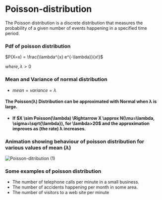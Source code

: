 # Poisson-distribution

The Poisson distribution is a discrete distribution that measures the probability of a given number of events happening in a specified time period.

### Pdf of poisson distribution

$P(X=x) = \frac{\lambda^{x} e^{-\lambda}}{x!}$

$where, \lambda > 0$

### Mean and Variance of normal distribution
- $mean = variance = \lambda$


#### The Poisson(λ) Distribution can be approximated with Normal when λ is large.
- #### If $X \sim Poisson(\lambda) \Rightarrow X \approx N(\mu=\lambda, \sigma=\sqrt{\lambda}), for \lambda>20$ and the approximation improves as (the rate) λ increases.
### Animation showing behaviour of poisson distribution for various values of mean $(\lambda)$
![Poisson-ditribution (1)](https://user-images.githubusercontent.com/86119527/190001620-cc09a7ad-5034-42d0-a986-cc847ba1025c.gif)

### Some examples of poisson distribution
- The number of telephone calls per minute in a small business.
- The number of accidents happening per month in some area.
- The number of visitors to a web site per minute
